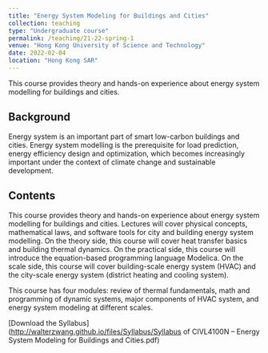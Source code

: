 ```yaml
---
title: "Energy System Modeling for Buildings and Cities"
collection: teaching
type: "Undergraduate course"
permalink: /teaching/21-22-spring-1
venue: "Hong Kong University of Science and Technology"
date: 2022-02-04
location: "Hong Kong SAR"
---
```


This course provides theory and hands-on experience about energy system modelling for buildings and cities.

## Background
Energy system is an important part of smart low-carbon buildings and cities. Energy system modelling is the prerequisite for load prediction, energy efficiency design and optimization, which becomes increasingly important under the context of climate change and sustainable development. 

## Contents
This course provides theory and hands-on experience about energy system modelling for buildings and cities. Lectures will cover physical concepts, mathematical laws, and software tools for city and building energy system modelling. On the theory side, this course will cover heat transfer basics and building thermal dynamics. On the practical side, this course will introduce the equation-based programming language Modelica. On the scale side, this course will cover building-scale energy system (HVAC) and the city-scale energy system (district heating and cooling system).

This course has four modules: review of thermal fundamentals, math and programming of dynamic systems, major components of HVAC system, and energy system modeling at different scales.

[Download the Syllabus](http://walterzwang.github.io/files/Syllabus/Syllabus of CIVL4100N – Energy System Modeling for Buildings and Cities.pdf)